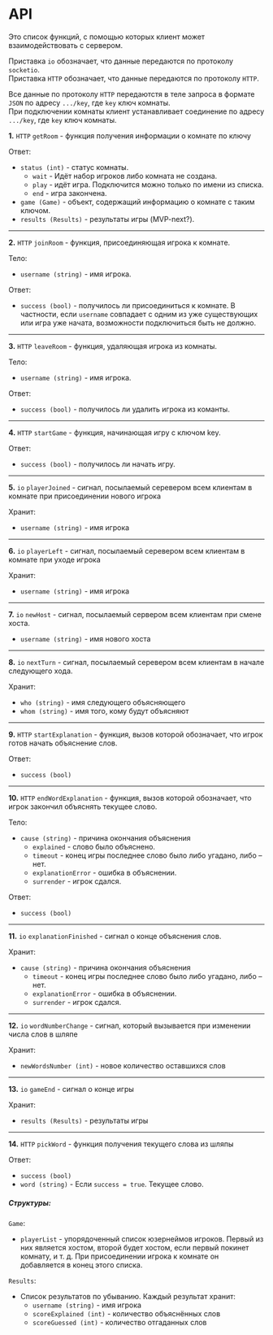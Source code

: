 # API

Это список функций, с помощью которых клиент может взаимодействовать с сервером.

Приставка `io` обозначает, что данные передаются по протоколу `socketio`.<br>
Приставка `HTTP` обозначает, что данные передаются по протоколу `HTTP`. 

Все данные по протоколу `HTTP` передаютстя в теле запроса в формате `JSON` по адресу `.../key`, где `key` ключ комнаты.<br>
При подключении комнаты клиент устанавливает соединение по адресу `.../key`, где `key` ключ комнаты. 


__1.__ `HTTP` `getRoom` - функция получения информации о комнате по ключу

Ответ:

- `status (int)` - статус комнаты.
    + `wait` -  Идёт набор игроков либо комната не создана.
    + `play` - идёт игра. Подключится можно только по имени из списка.
    + `end` - игра закончена.
- `game (Game)` - объект, содержащий информацию о комнате с таким ключом.
- `results (Results)` - результаты игры (MVP-next?).

---

__2.__ `HTTP` `joinRoom` - функция, присоединяющая игрока к комнате.

Тело:

- `username (string)` - имя игрока.

Ответ:

- `success (bool)` - получилось ли присоединиться к комнате. В частности, если `username` совпадает с одним из уже существующих или игра уже начата, возможности подключиться быть не должно.

---

__3.__ `HTTP` `leaveRoom` - функция, удаляющая игрока из комнаты.

Тело:

- `username (string)` - имя игрока.

Ответ:

- `success (bool)` - получилось ли удалить игрока из команты.

---

__4.__ `HTTP` `startGame` - функция, начинающая игру с ключом key.

Ответ:

- `success (bool)` - получилось ли начать игру.

---

__5.__ `io` `playerJoined` - сигнал, посылаемый серевером всем клиентам в комнате при присоединении нового игрока

Хранит:

- `username (string)` - имя игрока

---

__6.__ `io` `playerLeft` - сигнал, посылаемый серевером всем клиентам в комнате при уходе игрока

Хранит:

- `username (string)` - имя игрока

---

__7.__ `io` `newHost` - сигнал, посылаемый сервером всем клиентам при смене хоста.

- `username (string)` - имя нового хоста

---

__8.__ `io` `nextTurn` - сигнал, посылаемый серевером всем клиентам в начале следующего хода.

Хранит:

- `who (string)` - имя следующего объясняющего
- `whom (string)` - имя того, кому будут объясняют

---

__9.__ `HTTP` `startExplanation` - функция, вызов которой обозначает, что игрок готов начать объяснение слов.

Ответ:

- `success (bool)`

---

__10.__ `HTTP` `endWordExplanation` - функция, вызов которой обозначает, что игрок закончил объяснять текущее слово.

Тело:

- `cause (string)` - причина окончания объяснения
  + `explained` - слово было объяснено.
  - `timeout` - конец игры последнее слово было либо угадано, либо – нет.
  - `explanationError` - ошибка в объяснении.
  - `surrender` - игрок сдался.

Ответ:

- `success (bool)`

---

__11.__ `io` `explanationFinished` - сигнал о конце объяснения слов.

Хранит:

- `cause (string)` - причина окончания объяснения
  - `timeout` - конец игры последнее слово было либо угадано, либо – нет.
  - `explanationError` - ошибка в объяснении.
  - `surrender` - игрок сдался.

---

__12.__ `io` `wordNumberChange` - сигнал, который вызывается при изменении числа слов в шляпе

Хранит:

- `newWordsNumber (int)` - новое количество оставшихся слов

---

__13.__ `io` `gameEnd` - сигнал о конце игры

Хранит:

- `results (Results)` - результаты игры

---

__14.__ `HTTP` `pickWord` - функция получения текущего слова из шляпы

Ответ:

- `success (bool)`
- `word (string)` - Если `success = true`. Текущее слово.



##### Структуры:

`Game`:

- `playerList` - упорядоченный список юзернеймов игроков. Первый из них является хостом, второй будет хостом, если первый покинет комнату, и т. д.
При присоединении игрока к комнате он добавляется в конец этого списка.

`Results`:

- Список результатов по убыванию. Каждый результат хранит:
	- `username (string)` - имя игрока
	- `scoreExplained (int)` - количество объяснённых слов
	- `scoreGuessed (int)` - количество отгаданных слов
